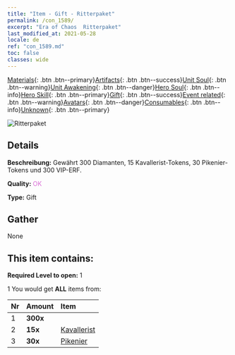 ```yaml
---
title: "Item - Gift - Ritterpaket"
permalink: /con_1589/
excerpt: "Era of Chaos  Ritterpaket"
last_modified_at: 2021-05-28
locale: de
ref: "con_1589.md"
toc: false
classes: wide
---
```

 [Materials](/ItemsDE/){: .btn .btn--primary}[Artifacts](/ItemsDE/Artifacts/){: .btn .btn--success}[Unit Soul](/ItemsDE/UnitSoul/){: .btn .btn--warning}[Unit Awakening](/ItemsDE/UnitAwakening/){: .btn .btn--danger}[Hero Soul](/ItemsDE/HeroSoul/){: .btn .btn--info}[Hero Skill](/ItemsDE/HeroSkill/){: .btn .btn--primary}[Gift](/ItemsDE/Gift/){: .btn .btn--success}[Event related](/ItemsDE/Events/){: .btn .btn--warning}[Avatars](/ItemsDE/Avatars/){: .btn .btn--danger}[Consumables](/ItemsDE/Consumables/){: .btn .btn--info}[Unknown](/ItemsDE/Unknown/){: .btn .btn--primary}

 ![Ritterpaket](/images/t/i_907201.png)

## Details
 **Beschreibung:** Gewährt 300 Diamanten, 15 Kavallerist-Tokens, 30 Pikenier-Tokens und 300 VIP-ERF.

 **Quality:** <span style="color: #DA70D6">OK</span>

 **Type:** Gift

## Gather

  None

## This item contains:

 **Required Level to open:** 1

 1 You would get **ALL** items  from:

  | Nr | Amount |     Item    |
  |:---|:-------|:------------|
  | 1 |  **300x** | <i class="fas fa-gem"/> |  | 
  | 2 |  **15x** | [Kavallerist](/ItemsDE/unt_195/) |  | 
  | 3 |  **30x** | [Pikenier](/ItemsDE/unt_190/) |  | 
